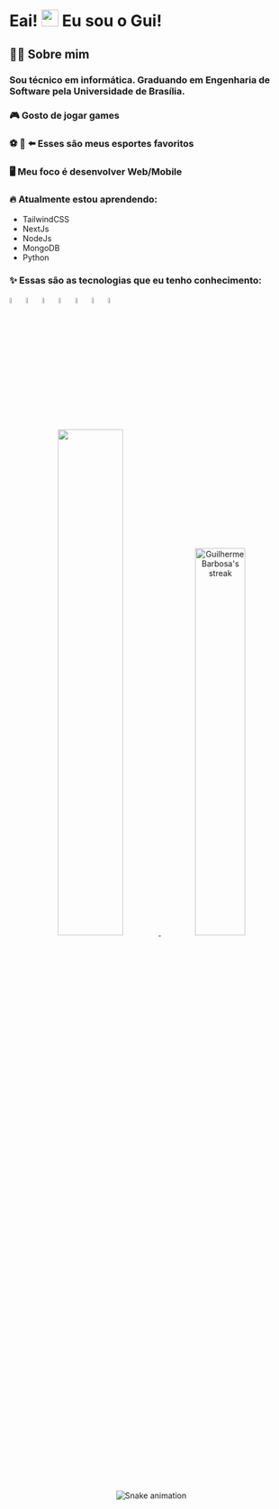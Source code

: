 # Eai! <img src="https://media.giphy.com/media/hvRJCLFzcasrR4ia7z/giphy.gif" width="30px"> Eu sou o Gui!</img>

## 🙋‍♂️ Sobre mim
### Sou técnico em informática. Graduando em Engenharia de Software pela Universidade de Brasília.

### 🎮 Gosto de jogar games
### ⚽ 🏀 ⬅️ Esses são meus <b>esportes favoritos</b>
### 🖥️ Meu foco é desenvolver <b>Web/Mobile</b>
### 🔥 Atualmente estou aprendendo:
- TailwindCSS
- NextJs
- NodeJs
- MongoDB
- Python
### ✨ Essas são as tecnologias que eu tenho conhecimento:
<div align="left">
  <img src="https://cdn.jsdelivr.net/gh/devicons/devicon/icons/react/react-original.svg" width=5%/>
  <img src="https://cdn.jsdelivr.net/gh/devicons/devicon/icons/html5/html5-original.svg" width=5%/>
  <img src="https://cdn.jsdelivr.net/gh/devicons/devicon/icons/css3/css3-original.svg" width=5%/>
  <img src="https://cdn.jsdelivr.net/gh/devicons/devicon/icons/docker/docker-original.svg" width=5%/>
  <img src="https://cdn.jsdelivr.net/gh/devicons/devicon/icons/javascript/javascript-original.svg" width=5%/>
  <img src="https://cdn.jsdelivr.net/gh/devicons/devicon/icons/typescript/typescript-original.svg" width=5%/>
  <img src="https://cdn.jsdelivr.net/gh/devicons/devicon/icons/selenium/selenium-original.svg" width=5%/>
</div>

#

<div align="center">
  <a href="https://github.com/guibrbs/github-readme-stats">
    <img width="48%" src="https://github-readme-stats.vercel.app/api?username=guibrbs&hide=issues&theme=tokyonight&show_icons=true&hide_border=true" />
    <a href="https://github.com/DenverCoder1/github-readme-streak-stats/blob/main/docs/themes/README.md">
    <img width='42%' title="🔥 Get streak stats for your profile at git.io/streak-stats" alt="Guilherme Barbosa's streak" src="https://github-readme-streak-stats.herokuapp.com/?user=guibrbs&theme=tokyonight&hide_border=true&stroke=0000"/>
       
   </a>
  
  ![Snake animation](https://github.com/guibrbs/guibrbs/blob/output/github-contribution-grid-snake.svg)
</div>
